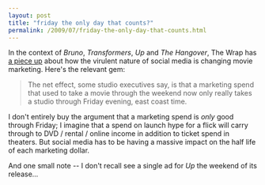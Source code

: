 ```yaml
---
layout: post
title: "friday the only day that counts?"
permalink: /2009/07/friday-the-only-day-that-counts.html
---
```


<p>In the context of <em>Bruno</em>, <em>Transformers</em>, <em>Up</em> and <em>The Hangover</em>, The Wrap has <a href="http://www.thewrap.com/article/summer-box-office-twitter-effect_4229">a piece up</a> about how the virulent nature of social media is changing movie marketing. Here's the relevant gem:</p>

<blockquote><p>The net effect, some studio executives say, is that a marketing spend that used to take a movie through the weekend now only really takes a studio through Friday evening, east coast time.</p></blockquote>

<p>I don't entirely buy the argument that a marketing spend is <em>only</em> good through Friday; I imagine that a spend on launch hype for a flick will carry through to DVD / rental / online income in addition to ticket spend in theaters. But social media has to be having a massive impact on the half life of each marketing dollar.</p>

<p>And one small note -- I don't recall see a single ad for <em>Up</em> the weekend of its release...</p>


